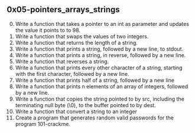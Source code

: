 ## 0x05-pointers_arrays_strings
0. Write a function that takes a pointer to an int as parameter and updates the value it points to to 98.
1. Write a function that swaps the values of two integers.
2. Write a function that returns the length of a string.
3. Write a function that prints a string, followed by a new line, to stdout.
4. Write a function that prints a string, in reverse, followed by a new line.
5. Write a function that reverses a string. 
6. Write a function that prints every other character of a string, starting with the first character, followed by a new line.
7. Write a function that prints half of a string, followed by a new line
8. Write a function that prints n elements of an array of integers, followed by a new line.
9. Write a function that copies the string pointed to by src, including the terminating null byte (\0), to the buffer pointed to by dest.
10. Write a function that convert a string to an integer
11. Create a program that generates random valid passwords for the program 101-crackme.
